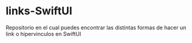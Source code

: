# links-SwiftUI
Repositorio en el cual puedes encontrar las distintas formas de hacer un link o hipervinculos en SwiftUI
